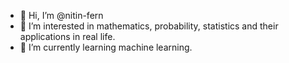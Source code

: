 - 👋 Hi, I’m @nitin-fern
- 👀 I’m interested in mathematics, probability, statistics and their applications in real life.
- 🌱 I’m currently learning machine learning.
<!---
- 💞️ I’m looking to collaborate on ...
- 📫 How to reach me ...
--->
<!---
nitin-fern/nitin-fern is a ✨ special ✨ repository because its `README.md` (this file) appears on your GitHub profile.
You can click the Preview link to take a look at your changes.
--->

